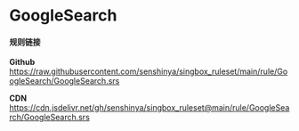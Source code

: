 # GoogleSearch

#### 规则链接

**Github**
https://raw.githubusercontent.com/senshinya/singbox_ruleset/main/rule/GoogleSearch/GoogleSearch.srs

**CDN**
https://cdn.jsdelivr.net/gh/senshinya/singbox_ruleset@main/rule/GoogleSearch/GoogleSearch.srs